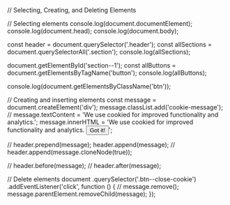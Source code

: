 // Selecting, Creating, and Deleting Elements

// Selecting elements
console.log(document.documentElement);
console.log(document.head);
console.log(document.body);

const header = document.querySelector('.header');
const allSections = document.querySelectorAll('.section');
console.log(allSections);

document.getElementById('section--1');
const allButtons = document.getElementsByTagName('button');
console.log(allButtons);

console.log(document.getElementsByClassName('btn'));

// Creating and inserting elements
const message = document.createElement('div');
message.classList.add('cookie-message');
// message.textContent = 'We use cookied for improved functionality and analytics.';
message.innerHTML =
'We use cookied for improved functionality and analytics. <button class="btn btn--close-cookie">Got it!</button>';

// header.prepend(message);
header.append(message);
// header.append(message.cloneNode(true));

// header.before(message);
// header.after(message);

// Delete elements
document
.querySelector('.btn--close-cookie')
.addEventListener('click', function () {
// message.remove();
message.parentElement.removeChild(message);
});
